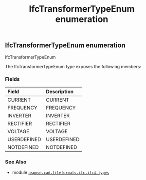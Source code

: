 ﻿---
title: IfcTransformerTypeEnum enumeration
second_title: Aspose.CAD for Python via .NET API References
description: 
type: docs
weight: 3760
url: /aspose.cad.fileformats.ifc.ifc4.types/ifctransformertypeenum/
is_root: false
---

## IfcTransformerTypeEnum enumeration

IfcTransformerTypeEnum



The IfcTransformerTypeEnum type exposes the following members:

### Fields
| Field | Description |
| :- | :- |
| CURRENT | CURRENT |
| FREQUENCY | FREQUENCY |
| INVERTER | INVERTER |
| RECTIFIER | RECTIFIER |
| VOLTAGE | VOLTAGE |
| USERDEFINED | USERDEFINED |
| NOTDEFINED | NOTDEFINED |



### See Also
* module [`aspose.cad.fileformats.ifc.ifc4.types`](..)
